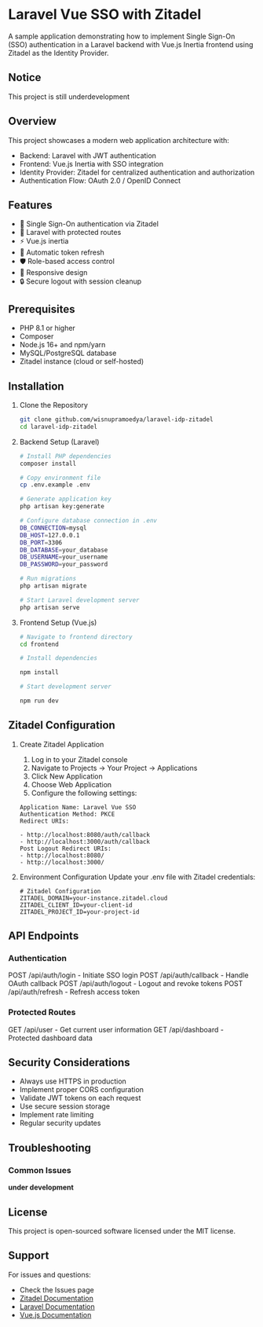 # Laravel Vue SSO with Zitadel

A sample application demonstrating how to implement Single Sign-On (SSO) authentication in a Laravel backend with Vue.js Inertia frontend using Zitadel as the Identity Provider.

## Notice

This project is still underdevelopment

## Overview

This project showcases a modern web application architecture with:

- Backend: Laravel with JWT authentication
- Frontend: Vue.js Inertia with SSO integration
- Identity Provider: Zitadel for centralized authentication and authorization
- Authentication Flow: OAuth 2.0 / OpenID Connect

## Features

- 🔐 Single Sign-On authentication via Zitadel
- 🚀 Laravel with protected routes
- ⚡ Vue.js inertia
- 🔄 Automatic token refresh
- 🛡️ Role-based access control
- 📱 Responsive design
- 🔒 Secure logout with session cleanup

## Prerequisites

- PHP 8.1 or higher
- Composer
- Node.js 16+ and npm/yarn
- MySQL/PostgreSQL database
- Zitadel instance (cloud or self-hosted)

## Installation

1. Clone the Repository
    ```bash
    git clone github.com/wisnupramoedya/laravel-idp-zitadel
    cd laravel-idp-zitadel
    ```
2. Backend Setup (Laravel)

    ```bash
    # Install PHP dependencies
    composer install

    # Copy environment file
    cp .env.example .env

    # Generate application key
    php artisan key:generate

    # Configure database connection in .env
    DB_CONNECTION=mysql
    DB_HOST=127.0.0.1
    DB_PORT=3306
    DB_DATABASE=your_database
    DB_USERNAME=your_username
    DB_PASSWORD=your_password

    # Run migrations
    php artisan migrate

    # Start Laravel development server
    php artisan serve
    ```

3. Frontend Setup (Vue.js)

    ```bash
    # Navigate to frontend directory
    cd frontend

    # Install dependencies

    npm install

    # Start development server

    npm run dev

    ```

## Zitadel Configuration

1. Create Zitadel Application

    1. Log in to your Zitadel console
    2. Navigate to Projects → Your Project → Applications
    3. Click New Application
    4. Choose Web Application
    5. Configure the following settings:

    ```
    Application Name: Laravel Vue SSO
    Authentication Method: PKCE
    Redirect URIs:

    - http://localhost:8080/auth/callback
    - http://localhost:3000/auth/callback
    Post Logout Redirect URIs:
    - http://localhost:8080/
    - http://localhost:3000/
    ```

2. Environment Configuration
   Update your .env file with Zitadel credentials:

    ```env
    # Zitadel Configuration
    ZITADEL_DOMAIN=your-instance.zitadel.cloud
    ZITADEL_CLIENT_ID=your-client-id
    ZITADEL_PROJECT_ID=your-project-id
    ```

## API Endpoints

### Authentication

POST /api/auth/login - Initiate SSO login
POST /api/auth/callback - Handle OAuth callback
POST /api/auth/logout - Logout and revoke tokens
POST /api/auth/refresh - Refresh access token

### Protected Routes

GET /api/user - Get current user information
GET /api/dashboard - Protected dashboard data

## Security Considerations

- Always use HTTPS in production
- Implement proper CORS configuration
- Validate JWT tokens on each request
- Use secure session storage
- Implement rate limiting
- Regular security updates

## Troubleshooting

### Common Issues

**under development**

## License

This project is open-sourced software licensed under the MIT license.

## Support

For issues and questions:

- Check the Issues page
- [Zitadel Documentation](https://zitadel.com/docs/)
- [Laravel Documentation](https://laravel.com/docs)
- [Vue.js Documentation](https://vuejs.org/guide/)
